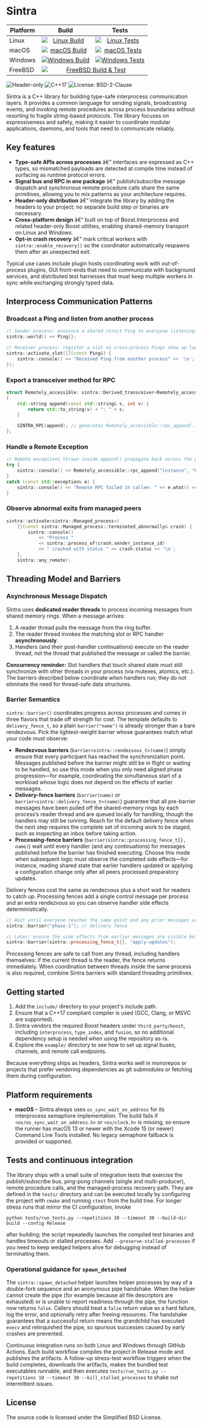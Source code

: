 # Sintra

<table>
  <thead>
    <tr>
      <th>Platform</th>
      <th>Build</th>
      <th>Tests</th>
    </tr>
  </thead>
  <tbody>
    <tr>
      <td>Linux</td>
      <td style="text-align:center;"><a href="https://github.com/imakris/sintra/actions/workflows/build-linux.yml?query=branch%3Amaster"><img alt="Linux Build" src="https://badgen.net/github/checks/imakris/sintra/master/Linux%20Build?label=Build&amp;icon=github" style="display:block;margin:0 auto;"></a></td>
      <td style="text-align:center;"><a href="https://github.com/imakris/sintra/actions/workflows/build-linux.yml?query=branch%3Amaster"><img alt="Linux Tests" src="https://badgen.net/github/checks/imakris/sintra/master/Linux%20Tests?label=Tests&amp;icon=github" style="display:block;margin:0 auto;"></a></td>
    </tr>
    <tr>
      <td>macOS</td>
      <td style="text-align:center;"><a href="https://github.com/imakris/sintra/actions/workflows/build-macos.yml?query=branch%3Amaster"><img alt="macOS Build" src="https://badgen.net/github/checks/imakris/sintra/master/macOS%20Build?label=Build&amp;icon=github" style="display:block;margin:0 auto;"></a></td>
      <td style="text-align:center;"><a href="https://github.com/imakris/sintra/actions/workflows/build-macos.yml?query=branch%3Amaster"><img alt="macOS Tests" src="https://badgen.net/github/checks/imakris/sintra/master/macOS%20Tests?label=Tests&amp;icon=github" style="display:block;margin:0 auto;"></a></td>
    </tr>
    <tr>
      <td>Windows</td>
      <td style="text-align:center;"><a href="https://github.com/imakris/sintra/actions/workflows/build-windows.yml?query=branch%3Amaster"><img alt="Windows Build" src="https://badgen.net/github/checks/imakris/sintra/master/Windows%20Build?label=Build&amp;icon=github" style="display:block;margin:0 auto;"></a></td>
      <td style="text-align:center;"><a href="https://github.com/imakris/sintra/actions/workflows/build-windows.yml?query=branch%3Amaster"><img alt="Windows Tests" src="https://badgen.net/github/checks/imakris/sintra/master/Windows%20Tests?label=Tests&amp;icon=github" style="display:block;margin:0 auto;"></a></td>
    </tr>
    <tr>
      <td>FreeBSD</td>
      <td colspan="2" style="text-align:center;"><a href="https://cirrus-ci.com/github/imakris/sintra"><img alt="FreeBSD Build &amp; Test" src="https://api.cirrus-ci.com/github/imakris/sintra.svg?task=FreeBSD%20Build%20%26%20Test&amp;branch=master&amp;label=FreeBSD%20Build%20%26%20Test&amp;logo=cirrus-ci" style="display:block;margin:0 auto;"></a></td>
    </tr>
  </tbody>
</table>


![Header-only](https://img.shields.io/badge/header--only-yes-lightgrey)
![C++17](https://img.shields.io/badge/C%2B%2B-17-blue)
![License: BSD-2-Clause](https://img.shields.io/badge/license-BSD--2--Clause-green)

Sintra is a C++ library for building type-safe interprocess communication layers.
It provides a common language for sending signals, broadcasting events, and invoking
remote procedures across process boundaries without resorting to fragile string-based
protocols. The library focuses on expressiveness and safety, making it easier to
coordinate modular applications, daemons, and tools that need to communicate reliably.

## Key features

* **Type-safe APIs across processes** â€“ interfaces are expressed as C++ types, so
  mismatched payloads are detected at compile time instead of surfacing as runtime
  protocol errors.
* **Signal bus and RPC in one package** â€“ publish/subscribe message dispatch and
  synchronous remote procedure calls share the same primitives, allowing you to mix
  patterns as your architecture requires.
* **Header-only distribution** â€“ integrate the library by adding the headers to your
  project; no separate build step or binaries are necessary.
* **Cross-platform design** â€“ built on top of Boost.Interprocess and related
  header-only Boost utilities, enabling shared-memory transport on Linux and Windows.
* **Opt-in crash recovery** â€“ mark critical workers with `sintra::enable_recovery()` so
  the coordinator automatically respawns them after an unexpected exit.

Typical use cases include plugin hosts coordinating work with out-of-process plugins,
GUI front-ends that need to communicate with background services, and distributed test
harnesses that must keep multiple workers in sync while exchanging strongly typed data.


## Interprocess Communication Patterns

### Broadcast a Ping and listen from another process

```cpp
// Sender process: announce a shared struct Ping to everyone listening.
sintra::world() << Ping{};

// Receiver process: register a slot so cross-process Pings show up locally.
sintra::activate_slot([](const Ping&) {
    sintra::console() << "Received Ping from another process" << '\n';
});
```

### Export a transceiver method for RPC

```cpp
struct Remotely_accessible: sintra::Derived_transceiver<Remotely_accessible>
{
    std::string append(const std::string& s, int v) {
        return std::to_string(v) + ": " + s;
    }

    SINTRA_RPC(append); // generates Remotely_accessible::rpc_append(...)
};
```

### Handle a Remote Exception

```cpp
// Remote exceptions thrown inside append() propagate back across the process boundary.
try {
    sintra::console() << Remotely_accessible::rpc_append("instance", "Hi", 42) << '\n';
}
catch (const std::exception& e) {
    sintra::console() << "Remote RPC failed in callee: " << e.what() << '\n';
}
```

### Observe abnormal exits from managed peers

```cpp
sintra::activate<sintra::Managed_process>(
    [](const sintra::Managed_process::terminated_abnormally& crash) {
        sintra::console()
            << "Process "
            << sintra::process_of(crash.sender_instance_id)
            << " crashed with status " << crash.status << '\n';
    },
    sintra::any_remote);
```


## Threading Model and Barriers

### Asynchronous Message Dispatch

Sintra uses **dedicated reader threads** to process incoming messages from shared memory rings. When a message arrives:
1. A reader thread pulls the message from the ring buffer.
2. The reader thread invokes the matching slot or RPC handler **asynchronously**.
3. Handlers (and their post-handler continuations) execute on the reader thread, not the thread that published the message or called the barrier.

**Concurrency reminder:** Slot handlers that touch shared state must still synchronize with other threads in your process (via mutexes, atomics, etc.). The barriers described below coordinate *when* handlers run; they do not eliminate the need for thread-safe data structures.

### Barrier Semantics

`sintra::barrier()` coordinates progress across processes and comes in three flavors that trade off strength for cost. The template defaults to `delivery_fence_t`, so a plain `barrier("name")` is already stronger than a bare rendezvous. Pick the lightest-weight barrier whose guarantees match what your code must observe:

* **Rendezvous barriers** (`barrier<sintra::rendezvous_t>(name)`) simply ensure that every participant has reached the synchronization point. Messages published before the barrier might still be in flight or waiting to be handled, so use this mode when you only need aligned phase progression—for example, coordinating the simultaneous start of a workload whose logic does not depend on the effects of earlier messages.
* **Delivery-fence barriers** (`barrier(name)` or `barrier<sintra::delivery_fence_t>(name)`) guarantee that all pre-barrier messages have been pulled off the shared-memory rings by each process’s reader thread and are queued locally for handling, though the handlers may still be running. Reach for the default delivery fence when the next step requires the complete set of incoming work to be staged, such as inspecting an inbox before taking action.
* **Processing-fence barriers** (`barrier(sintra::processing_fence_t{}, name)`) wait until every handler (and any continuations) for messages published before the barrier has finished executing. Choose this mode when subsequent logic must observe the completed side effects—for instance, reading shared state that earlier handlers updated or applying a configuration change only after all peers processed preparatory updates.

Delivery fences cost the same as rendezvous plus a short wait for readers to catch up. Processing fences add a single control message per process and an extra rendezvous so you can observe handler side effects deterministically.

```cpp
// Wait until everyone reaches the same point and any prior messages are queued locally.
sintra::barrier("phase-1"); // delivery fence

// Later: ensure the side effects from earlier messages are visible before reading shared data.
sintra::barrier(sintra::processing_fence_t{}, "apply-updates");
```

Processing fences are safe to call from any thread, including handlers themselves: if the current thread is the reader, the fence returns immediately. When coordination between threads inside the same process is also required, combine Sintra barriers with standard threading primitives.

## Getting started

1. Add the `include/` directory to your project's include path.
2. Ensure that a C++17 compliant compiler is used (GCC, Clang, or MSVC are supported).
3. Sintra vendors the required Boost headers under `third_party/boost`,
   including `interprocess`, `type_index`, and `fusion`, so no additional
   dependency setup is needed when using the repository as-is.
4. Explore the `example/` directory to see how to set up signal buses, channels, and
   remote call endpoints.

Because everything ships as headers, Sintra works well in monorepos or projects that
prefer vendoring dependencies as git submodules or fetching them during configuration.

## Platform requirements

* **macOS** – Sintra always uses `os_sync_wait_on_address` for its interprocess semaphore implementation. The build fails if `<os/os_sync_wait_on_address.h>` or `<os/clock.h>` is missing, so ensure the runner has macOS 13 or newer with the Xcode 15 (or newer) Command Line Tools installed. No legacy semaphore fallback is provided or supported.

## Tests and continuous integration

The library ships with a small suite of integration tests that exercise the
publish/subscribe bus, ping-pong channels (single and multi-producer), remote
procedure calls, and the managed-process recovery path. They are defined in the
`tests/` directory and can be executed locally by configuring the project with
`cmake` and running `ctest` from the build tree. For longer stress runs that
mirror the CI configuration, invoke

```
python tests/run_tests.py --repetitions 10 --timeout 30 --build-dir build --config Release
```

after building; the script repeatedly launches the compiled test binaries and
handles timeouts or stalled processes. Add `--preserve-stalled-processes` if you
need to keep wedged helpers alive for debugging instead of terminating them.

### Operational guidance for `spawn_detached`

The `sintra::spawn_detached` helper launches helper processes by way of a
double-fork sequence and an anonymous pipe handshake. When the helper cannot
create the pipe (for example because all file descriptors are exhausted) or is
unable to report readiness through the pipe, the function now returns `false`.
Callers should treat a `false` return value as a hard failure, log the error, and
optionally retry after freeing resources. The handshake guarantees that a
successful return means the grandchild has executed `execv` and relinquished the
pipe, so spurious successes caused by early crashes are prevented.

Continuous integration runs on both Linux and Windows through GitHub Actions.
Each build workflow compiles the project in Release mode and publishes the
artifacts. A follow-up stress-test workflow triggers when the build completes,
downloads the artifacts, makes the bundled test executables runnable, and then
executes `tests/run_tests.py --repetitions 10 --timeout 30 --kill_stalled_processes`
to shake out intermittent issues.

## License

The source code is licensed under the Simplified BSD License.
